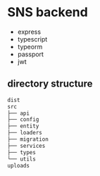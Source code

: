 # SNS backend

-   express
-   typescript
-   typeorm
-   passport
-   jwt

## directory structure

```bash
dist
src
├── api
├── config
├── entity
├── loaders
├── migration
├── services
├── types
└── utils
uploads
```
